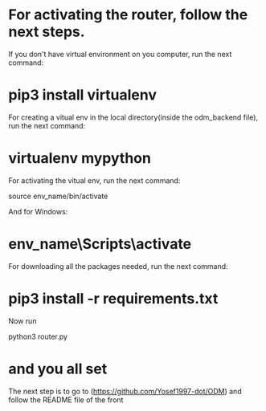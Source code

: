 For activating the router, follow the next steps.
==============================================
If you don't have virtual environment on you computer,
run the next command:

pip3 install virtualenv
==============================================
For creating a vitual env in the local directory(inside the odm_backend file),
run the next command:

virtualenv mypython
==============================================
For activating the vitual env,
run the next command:

source env_name/bin/activate

And for Windows:

env_name\Scripts\activate
==============================================
For downloading all the packages needed,
run the next command:

pip3 install -r requirements.txt
==============================================
Now run

python3 router.py

and you all set
==============================================
The next step is to go to (https://github.com/Yosef1997-dot/ODM)
and follow the README file of the front